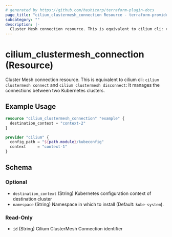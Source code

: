 ```yaml
---
# generated by https://github.com/hashicorp/terraform-plugin-docs
page_title: "cilium_clustermesh_connection Resource - terraform-provider-cilium"
subcategory: ""
description: |-
  Cluster Mesh connection resource. This is equivalent to cilium cli: cilium clustermesh connect and cilium clustermesh disconnect: It manages the connections between two Kubernetes clusters.
---
```


# cilium_clustermesh_connection (Resource)

Cluster Mesh connection resource. This is equivalent to cilium cli: `cilium clustermesh connect` and `cilium clustermesh disconnect`: It manages the connections between two Kubernetes clusters.

## Example Usage

```terraform
resource "cilium_clustermesh_connection" "example" {
  destination_context = "context-2"
}

provider "cilium" {
  config_path = "${path.module}/kubeconfig"
  context     = "context-1"
}
```

<!-- schema generated by tfplugindocs -->
## Schema

### Optional

- `destination_context` (String) Kubernetes configuration context of destination cluster
- `namespace` (String) Namespace in which to install (Default: `kube-system`).

### Read-Only

- `id` (String) Cilium ClusterMesh Connection identifier
